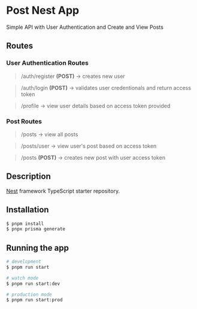 # Post Nest App
Simple API with User Authentication and Create and View Posts

## Routes

### User Authentication Routes

> /auth/register **(POST)** -> creates new user

> /auth/login **(POST)** -> validates user credentionals and return access token

> /profile -> view user details based on access token provided


### Post Routes

> /posts -> view all posts

> /posts/user -> view user's post based on access token

> /posts **(POST)** -> creates new post with user access token

## Description

[Nest](https://github.com/nestjs/nest) framework TypeScript starter repository.

## Installation

```bash
$ pnpm install
$ pnpx prisma generate
```

## Running the app

```bash
# development
$ pnpm run start

# watch mode
$ pnpm run start:dev

# production mode
$ pnpm run start:prod
```
